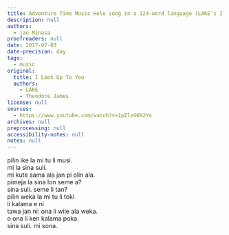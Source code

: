 ```yaml
---
title: Adventure Time Music Hole song in a 124-word language (LAKE's I Look Up To You)
description: null
authors:
  - jan Minasa
proofreaders: null
date: 2017-07-03
date-precision: day
tags:
  - music
original:
  title: I Look Up To You
  authors:
    - LAKE
    - Theodore James
license: null
sources:
  - https://www.youtube.com/watch?v=1pZlvGKN2Yo
archives: null
preprocessing: null
accessibility-notes: null
notes: null
---
```


pilin ike la mi tu li musi.  
mi la sina suli.  
mi kute sama ala jan pi olin ala.  
pimeja la sina lon seme a?  
sina suli. seme li tan?  
pilin weka la mi tu li toki  
li kalama e ni  
tawa jan ni: ona li wile ala weka.  
o ona li ken kalama poka.  
sina suli. mi sona.